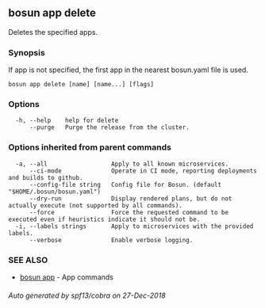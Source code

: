 ## bosun app delete

Deletes the specified apps.

### Synopsis

If app is not specified, the first app in the nearest bosun.yaml file is used.

```
bosun app delete [name] [name...] [flags]
```

### Options

```
  -h, --help    help for delete
      --purge   Purge the release from the cluster.
```

### Options inherited from parent commands

```
  -a, --all                  Apply to all known microservices.
      --ci-mode              Operate in CI mode, reporting deployments and builds to github.
      --config-file string   Config file for Bosun. (default "$HOME/.bosun/bosun.yaml")
      --dry-run              Display rendered plans, but do not actually execute (not supported by all commands).
      --force                Force the requested command to be executed even if heuristics indicate it should not be.
  -i, --labels strings       Apply to microservices with the provided labels.
      --verbose              Enable verbose logging.
```

### SEE ALSO

* [bosun app](bosun_app.md)	 - App commands

###### Auto generated by spf13/cobra on 27-Dec-2018
